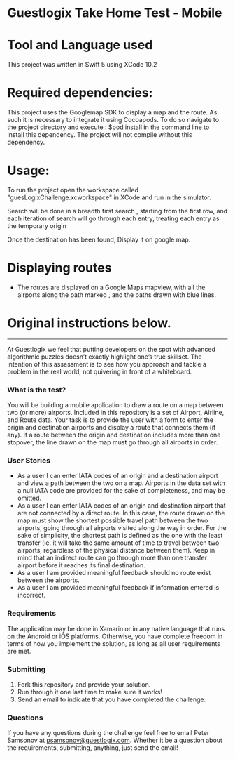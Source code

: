 # Guestlogix Take Home Test - Mobile

# Tool and Language used

This project was written in Swift 5 using XCode 10.2

# Required dependencies:

This project uses the Googlemap SDK to display a map and the route. As such it is necessary to integrate it using Cocoapods. To do so navigate to the project directory and execute :
$pod install 
in the command line to install this dependency. The project will not compile without this dependency. 

# Usage: 

To run the project open the workspace called "guesLogixChallenge.xcworkspace" in XCode and run in the simulator. 


Search will be done in a breadth first search , starting from the first row,
and each iteration of search will go through each entry, treating each entry as the temporary origin

Once the destination has been found, Display it on google map.


# Displaying routes

- The routes are displayed on a Google Maps mapview, with all the airports along the path marked , and the paths drawn with blue lines.

# Original instructions below. 

------------------------------------------------------------------------

At Guestlogix we feel that putting developers on the spot with advanced algorithmic puzzles doesn’t exactly highlight one’s true skillset. The intention of this assessment is to see how you approach and tackle a problem in the real world, not quivering in front of a whiteboard.

### What is the test?

You will be building a mobile application to draw a route on a map between two (or more) airports. Included in this repository is a set of Airport, Airline, and Route data. Your task is to provide the user with a form to enter the origin and destination airports and display a route that connects them (if any). If a route between the origin and destination includes more than one stopover, the line drawn on the map must go through all airports in order.

### User Stories

- As a user I can enter IATA codes of an origin and a destination airport and view a path between the two on a map. Airports in the data set with a null IATA code are provided for the sake of completeness, and may be omitted.
- As a user I can enter IATA codes of an origin and destination airport that are not connected by a direct route. In this case, the route drawn on the map must show the shortest possible travel path between the two airports, going through all airports visited along the way in order. For the sake of simplicity, the shortest path is defined as the one with the least transfer (ie. it will take the same amount of time to travel between two airports, regardless of the physical distance between them). Keep in mind that an indirect route can go through more than one transfer airport before it reaches its final destination.
- As a user I am provided meaningful feedback should no route exist between the airports.
- As a user I am provided meaningful feedback if information entered is incorrect.

### Requirements

The application may be done in Xamarin or in any native language that runs on the Android or iOS platforms. Otherwise, you have complete freedom in terms of how you implement the solution, as long as all user requirements are met.

### Submitting

1. Fork this repository and provide your solution.
2. Run through it one last time to make sure it works!
3. Send an email to indicate that you have completed the challenge. 

### Questions

If you have any questions during the challenge feel free to email Peter Samsonov at psamsonov@guestlogix.com. Whether it be a question about the requirements, submitting, anything, just send the email!
